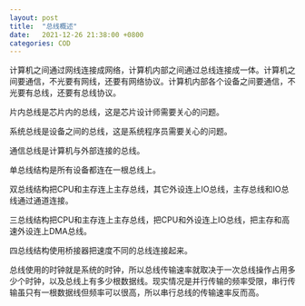 ```yaml
---
layout: post
title:  "总线概述"
date:   2021-12-26 21:38:00 +0800
categories: COD
---
```


计算机之间通过网线连接成网络，计算机内部之间通过总线连接成一体。计算机之间要通信，不光要有网线，还要有网络协议。计算机内部各个设备之间要通信，不光要有总线，还要有总线协议。

片内总线是芯片内的总线，这是芯片设计师需要关心的问题。

系统总线是设备之间的总线，这是系统程序员需要关心的问题。

通信总线是计算机与外部连接的总线。

单总线结构是所有设备都连在一根总线上。

双总线结构把CPU和主存连上主存总线，其它外设连上IO总线，主存总线和IO总线通过通道连接。

三总线结构把CPU和主存连上主存总线，把CPU和外设连上IO总线，把主存和高速外设连上DMA总线。

四总线结构使用桥接器把速度不同的总线连接起来。

总线使用的时钟就是系统的时钟，所以总线传输速率就取决于一次总线操作占用多少个时钟，以及总线上有多少根数据线。现实情况是并行传输的频率受限，串行传输虽只有一根数据线但频率可以很高，所以串行总线的传输速率反而高。

